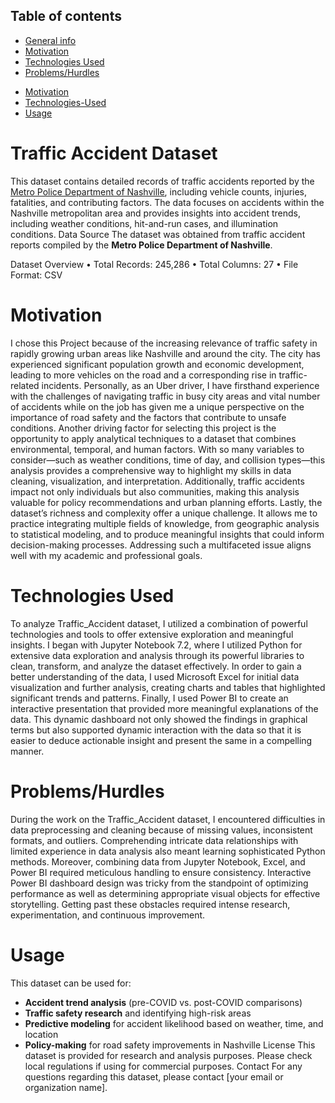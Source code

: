 ## Table of contents
* [General info](#general-info)
* [Motivation](#Motivation)
* [Technologies Used](#Technologies)
* [Problems/Hurdles](#Problems/Hurdles)

- [Motivation](#Motivation)
- [Technologies-Used](#Technologies-Used)
- [Usage](#usage)






<h1>Traffic Accident Dataset</h1>

This dataset contains detailed records of traffic accidents reported by the <ins>Metro Police Department of Nashville</ins>, including vehicle counts, injuries, fatalities, and contributing factors. The data focuses on accidents within the Nashville metropolitan area and provides insights into accident trends, including weather conditions, hit-and-run cases, and illumination conditions.
Data Source
The dataset was obtained from traffic accident reports compiled by the **Metro Police Department of Nashville**.
 
  Dataset Overview
• Total Records: 245,286
• Total Columns: 27
• File Format: CSV




# Motivation 
I chose this Project because of the increasing relevance of traffic safety in rapidly growing urban areas like Nashville and around the city. The city has experienced significant population growth and economic development, leading to more vehicles on the road and a corresponding rise in traffic-related incidents. Personally, as an Uber driver, I have firsthand experience with the challenges of navigating traffic in busy city areas and vital number of accidents while on the job has given me a unique perspective on the importance of road safety and the factors that contribute to unsafe conditions.
Another driving factor for selecting this project is the opportunity to apply analytical techniques to a dataset that combines environmental, temporal, and human factors. With so many variables to consider—such as weather conditions, time of day, and collision types—this analysis provides a comprehensive way to highlight my skills in data cleaning, visualization, and interpretation. Additionally, traffic accidents impact not only individuals but also communities, making this analysis valuable for policy recommendations and urban planning efforts.
Lastly, the dataset’s richness and complexity offer a unique challenge. It allows me to practice integrating multiple fields of knowledge, from geographic analysis to statistical modeling, and to produce meaningful insights that could inform decision-making processes. Addressing such a multifaceted issue aligns well with my academic and professional goals.

# Technologies Used
To analyze Traffic_Accident dataset, I utilized a combination of powerful technologies and tools to offer extensive exploration and meaningful insights. I began with Jupyter Notebook 7.2, where I utilized Python for extensive data exploration and analysis through its powerful libraries to clean, transform, and analyze the dataset effectively. In order to gain a better understanding of the data, I used Microsoft Excel for initial data visualization and further analysis, creating charts and tables that highlighted significant trends and patterns. Finally, I used Power BI to create an interactive presentation that provided more meaningful explanations of the data. This dynamic dashboard not only showed the findings in graphical terms but also supported dynamic interaction with the data so that it is easier to deduce actionable insight and present the same in a compelling manner.


# Problems/Hurdles

During the work on the Traffic_Accident dataset, I encountered difficulties in data preprocessing and cleaning because of missing values, inconsistent formats, and outliers. Comprehending intricate data relationships with limited experience in data analysis also meant learning sophisticated Python methods. Moreover, combining data from Jupyter Notebook, Excel, and Power BI required meticulous handling to ensure consistency. Interactive Power BI dashboard design was tricky from the standpoint of optimizing performance as well as determining appropriate visual objects for effective storytelling. Getting past these obstacles required intense research, experimentation, and continuous improvement.

# Usage

This dataset can be used for:
- **Accident trend analysis** (pre-COVID vs. post-COVID comparisons)
- **Traffic safety research** and identifying high-risk areas
- **Predictive modeling** for accident likelihood based on weather, time, and location
- **Policy-making** for road safety improvements in Nashville
License
This dataset is provided for research and analysis purposes. Please check local regulations if using for commercial purposes.
Contact
For any questions regarding this dataset, please contact [your email or organization name].
